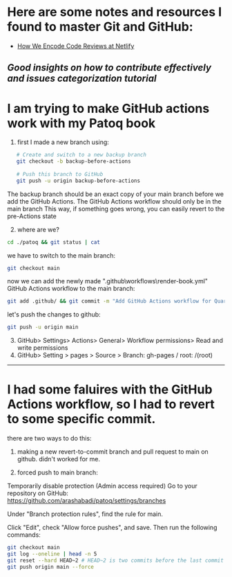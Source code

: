 # Here are some notes and resources I found to master Git and GitHub:

- [How We Encode Code Reviews at Netlify](https://www.netlify.com/blog/2020/03/05/feedback-ladders-how-we-encode-code-reviews-at-netlify/)

_Good insights on how to contribute effectively and issues categorization tutorial_
--------------------------------

# I am trying to make GitHub actions work with my Patoq book
1. first I made a new branch using:

```bash
   # Create and switch to a new backup branch
   git checkout -b backup-before-actions
   
   # Push this branch to GitHub
   git push -u origin backup-before-actions 
```
The backup branch should be an exact copy of your main branch before we add the GitHub Actions. The GitHub Actions workflow should only be in the main branch
This way, if something goes wrong, you can easily revert to the pre-Actions state

2. where are we?
```bash
cd ./patoq && git status | cat
```
we have to switch to the main branch:
```bash
git checkout main
```
now we can add the newly made ".github\workflows\render-book.yml" GitHub Actions workflow to the main branch:
```bash
git add .github/ && git commit -m "Add GitHub Actions workflow for Quarto rendering"
```

let's push the changes to github:

```bash
git push -u origin main
```

3. GitHub> Settings> Actions> General> Workflow permissions> Read and write permissions
4. GitHub> Setting > pages > Source > Branch: gh-pages / root: /(root)


--------------------------------


# I had some faluires with the GitHub Actions workflow, so I had to revert to some specific commit.

there are two ways to do this:
1. making a new revert-to-commit branch and pull request to main on github. didn't worked for me. 

2. forced push to main branch:

Temporarily disable protection (Admin access required)
Go to your repository on GitHub:
https://github.com/arashabadi/patoq/settings/branches

Under "Branch protection rules", find the rule for main.

Click "Edit", check "Allow force pushes", and save.
Then run the following commands:

```bash
git checkout main
git log --oneline | head -n 5
git reset --hard HEAD~2 # HEAD~2 is two commits before the last commit (or I can use the commit hash)
git push origin main --force
```




